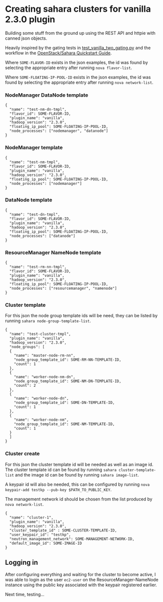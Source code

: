 Creating sahara clusters for vanilla 2.3.0 plugin
====

Building some stuff from the ground up using the REST API and httpie with
canned json objects.

Heavily inspired by the gating tests in [test_vanilla_two_gating.py][v2gatepy]
and the workflow in the [OpenStack/Sahara Quickstart Guide][ossqg].

Where `SOME-FLAVOR-ID` exists in the json examples, the id was found by
selecting the appropriate entry after running `nova flavor-list`.

Where `SOME-FLOATING-IP-POOL-ID` exists in the json examples, the id was found
by selecting the appropriate entry after running `nova network-list`.

### NodeManager DataNode template

    {
      "name": "test-nm-dn-tmpl",
      "flavor_id": SOME-FLAVOR-ID,
      "plugin_name": "vanilla",
      "hadoop_version": "2.3.0",
      "floating_ip_pool": SOME-FLOATING-IP-POOL-ID,
      "node_processes": ["nodemanager", "datanode"]
    }

### NodeManager template

    {
      "name": "test-nm-tmpl",
      "flavor_id": SOME-FLAVOR-ID,
      "plugin_name": "vanilla",
      "hadoop_version": "2.3.0",
      "floating_ip_pool": SOME-FLOATING-IP-POOL-ID,
      "node_processes": ["nodemanager"]
    }

### DataNode template

    {
      "name": "test-dn-tmpl",
      "flavor_id": SOME-FLAVOR-ID,
      "plugin_name": "vanilla",
      "hadoop_version": "2.3.0",
      "floating_ip_pool": SOME-FLOATING-IP-POOL-ID,
      "node_processes": ["datanode"]
    }

### ResourceManager NameNode template

    {
      "name": "test-rm-nn-tmpl",
      "flavor_id": SOME-FLAVOR-ID,
      "plugin_name": "vanilla",
      "hadoop_version": "2.3.0",
      "floating_ip_pool": SOME-FLOATING-IP-POOL-ID,
      "node_processes": ["resourcemanager", "namenode"]
    }

### Cluster template

For this json the node group template ids will be need, they can be listed by
running `sahara node-group-template-list`.

    {
      "name": "test-cluster-tmpl",
      "plugin_name": "vanilla",
      "hadoop_version": "2.3.0",
      "node_groups": [
      {
        "name": "master-node-rm-nn",
        "node_group_template_id": SOME-RM-NN-TEMPLATE-ID,
        "count": 1
      },
      {
        "name": "worker-node-nm-dn",
        "node_group_template_id": SOME-NM-DN-TEMPLATE-ID,
        "count": 2
      },
      {
        "name": "worker-node-dn",
        "node_group_template_id": SOME-DN-TEMPLATE-ID,
        "count": 1
      },
      {
        "name": "worker-node-nm",
        "node_group_template_id": SOME-NM-TEMPLATE-ID,
        "count": 1
      }
      ]
    }

### Cluster create

For this json the cluster template id will be needed as well as an image id.
The cluster template id can be found by running `sahara cluster-template-list`
and the image id can be found by running `sahara image-list`.

A keypair id will also be needed, this can be configured by running
`nova keypair-add testkp --pub-key $PATH_TO_PUBLIC_KEY`.

The management network id should be chosen from the list produced by
`nova network-list`.

    {
      "name": "cluster-1",
      "plugin_name": "vanilla",
      "hadoop_version": "2.3.0",
      "cluster_template_id" : SOME-CLUSTER-TEMPLATE-ID,
      "user_keypair_id": "testkp",
      "neutron_management_network": SOME-MANAGEMENT-NETWORK-ID,
      "default_image_id": SOME-IMAGE-ID
    }

Logging in
----

After configuring everything and waiting for the cluster to become active, I
was able to login as the user `ec2-user` on the ResourceManager-NameNode
instance using the public key associated with the keypair registered earlier.

Next time, testing...

[ossqg]: http://docs.openstack.org/developer/sahara/devref/quickstart.html 
[v2gatepy]: https://github.com/openstack/sahara/blob/master/sahara/tests/integration/tests/gating/test_vanilla_two_gating.py
